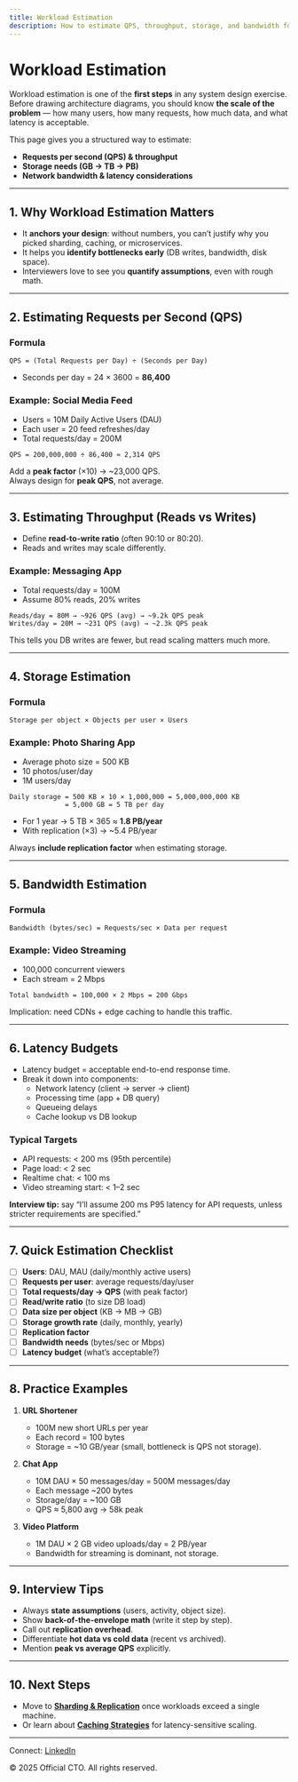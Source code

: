```yaml
---
title: Workload Estimation
description: How to estimate QPS, throughput, storage, and bandwidth for system design interviews and real-world architectures.
---
```


# Workload Estimation

Workload estimation is one of the **first steps** in any system design exercise.  
Before drawing architecture diagrams, you should know **the scale of the problem** — how many users, how many requests, how much data, and what latency is acceptable.

This page gives you a structured way to estimate:
- **Requests per second (QPS) & throughput**
- **Storage needs (GB → TB → PB)**
- **Network bandwidth & latency considerations**

---

## 1. Why Workload Estimation Matters

- It **anchors your design**: without numbers, you can’t justify why you picked sharding, caching, or microservices.
- It helps you **identify bottlenecks early** (DB writes, bandwidth, disk space).
- Interviewers love to see you **quantify assumptions**, even with rough math.

---

## 2. Estimating Requests per Second (QPS)

### Formula
```
QPS = (Total Requests per Day) ÷ (Seconds per Day)
```

- Seconds per day = 24 × 3600 = **86,400**

### Example: Social Media Feed
- Users = 10M Daily Active Users (DAU)  
- Each user = 20 feed refreshes/day  
- Total requests/day = 200M  

```
QPS = 200,000,000 ÷ 86,400 ≈ 2,314 QPS
```

Add a **peak factor** (×10) → ~23,000 QPS.  
Always design for **peak QPS**, not average.

---

## 3. Estimating Throughput (Reads vs Writes)

- Define **read-to-write ratio** (often 90:10 or 80:20).
- Reads and writes may scale differently.

### Example: Messaging App
- Total requests/day = 100M
- Assume 80% reads, 20% writes

```
Reads/day = 80M → ~926 QPS (avg) → ~9.2k QPS peak
Writes/day = 20M → ~231 QPS (avg) → ~2.3k QPS peak
```

This tells you DB writes are fewer, but read scaling matters much more.

---

## 4. Storage Estimation

### Formula
```
Storage per object × Objects per user × Users
```

### Example: Photo Sharing App
- Average photo size = 500 KB  
- 10 photos/user/day  
- 1M users/day  

```
Daily storage = 500 KB × 10 × 1,000,000 = 5,000,000,000 KB
              = 5,000 GB = 5 TB per day
```

- For 1 year → 5 TB × 365 ≈ **1.8 PB/year**  
- With replication (×3) → ~5.4 PB/year

Always **include replication factor** when estimating storage.

---

## 5. Bandwidth Estimation

### Formula
```
Bandwidth (bytes/sec) = Requests/sec × Data per request
```

### Example: Video Streaming
- 100,000 concurrent viewers  
- Each stream = 2 Mbps  

```
Total bandwidth = 100,000 × 2 Mbps = 200 Gbps
```

Implication: need CDNs + edge caching to handle this traffic.

---

## 6. Latency Budgets

- Latency budget = acceptable end-to-end response time.
- Break it down into components:
  - Network latency (client → server → client)
  - Processing time (app + DB query)
  - Queueing delays
  - Cache lookup vs DB lookup

### Typical Targets
- API requests: < 200 ms (95th percentile)
- Page load: < 2 sec
- Realtime chat: < 100 ms
- Video streaming start: < 1–2 sec

**Interview tip:** say “I’ll assume 200 ms P95 latency for API requests, unless stricter requirements are specified.”

---

## 7. Quick Estimation Checklist

- [ ] **Users**: DAU, MAU (daily/monthly active users)  
- [ ] **Requests per user**: average requests/day/user  
- [ ] **Total requests/day → QPS** (with peak factor)  
- [ ] **Read/write ratio** (to size DB load)  
- [ ] **Data size per object** (KB → MB → GB)  
- [ ] **Storage growth rate** (daily, monthly, yearly)  
- [ ] **Replication factor**  
- [ ] **Bandwidth needs** (bytes/sec or Mbps)  
- [ ] **Latency budget** (what’s acceptable?)  

---

## 8. Practice Examples

1. **URL Shortener**
   - 100M new short URLs per year
   - Each record = 100 bytes  
   - Storage = ~10 GB/year (small, bottleneck is QPS not storage).

2. **Chat App**
   - 10M DAU × 50 messages/day = 500M messages/day
   - Each message ~200 bytes  
   - Storage/day = ~100 GB  
   - QPS ≈ 5,800 avg → 58k peak  

3. **Video Platform**
   - 1M DAU × 2 GB video uploads/day = 2 PB/year  
   - Bandwidth for streaming is dominant, not storage.

---

## 9. Interview Tips

- Always **state assumptions** (users, activity, object size).  
- Show **back-of-the-envelope math** (write it step by step).  
- Call out **replication overhead**.  
- Differentiate **hot data vs cold data** (recent vs archived).  
- Mention **peak vs average QPS** explicitly.  

---

## 10. Next Steps

- Move to **[Sharding & Replication](/sections/hld/database-for-hld)** once workloads exceed a single machine.  
- Or learn about **[Caching Strategies](/sections/hld/caching/strategies.md)** for latency-sensitive scaling.

---

<footer>
  <p>Connect: <a href="https://www.linkedin.com/in/ravi-shankar-a725b0225/">LinkedIn</a></p>
  <p>&copy; 2025 Official CTO. All rights reserved.</p>
</footer>
